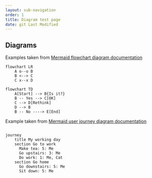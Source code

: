```yaml
---
layout: sub-navigation
order: 1
title: Diagram test page
date: git Last Modified
---
```


## Diagrams

Examples taken from [Mermaid flowchart diagram documentation](https://mermaid.js.org/syntax/flowchart.html)

```mermaid
flowchart LR
    A o--o B
    B <--> C
    C x--x D
```


```mermaid
flowchart TD
    A[Start] --> B{Is it?}
    B -- Yes --> C[OK]
    C --> D[Rethink]
    D --> B
    B -- No ----> E[End]
```

Example taken from [Mermaid user journey diagram documentation](https://mermaid.js.org/syntax/userJourney.html#user-journey-diagram)


```mermaid 

journey
    title My working day
    section Go to work
      Make tea: 5: Me
      Go upstairs: 3: Me
      Do work: 1: Me, Cat
    section Go home
      Go downstairs: 5: Me
      Sit down: 5: Me

```


